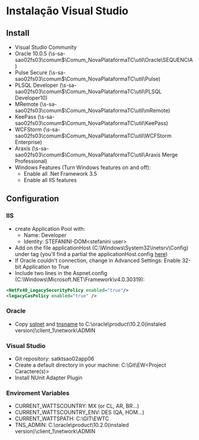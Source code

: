 # Instalação Visual Studio

## Install

* Visual Studio Community
* Oracle 10.0.5 (\\s-sa-sao02fs03\comum$\Comum_NovaPlataformaTC\util\Oracle\SEQUENCIA)
* Pulse Secure (\\s-sa-sao02fs03\comum$\Comum_NovaPlataformaTC\util\Pulse)
* PLSQL Developer (\\s-sa-sao02fs03\comum$\Comum_NovaPlataformaTC\util\PLSQL Developer10)
* MRemote (\\s-sa-sao02fs03\comum$\Comum_NovaPlataformaTC\util\mRemote)
* KeePass (\\s-sa-sao02fs03\comum$\Comum_NovaPlataformaTC\util\KeePass)
* WCFStorm (\\s-sa-sao02fs03\comum$\Comum_NovaPlataformaTC\util\WCFStorm Enterprise)
* Araxis (\\s-sa-sao02fs03\comum$\Comum_NovaPlataformaTC\util\Araxis Merge Professional)
* Windows Features (Turn Windows features on and off):
  * Enable all .Net Framework 3.5
  * Enable all IIS features

## Configuration

### IIS

* create Application Pool with:
  * Name: Developer
  * Identity: STEFANINI-DOM\<stefanini user>
* Add on the file applicationHost (C:\Windows\System32\inetsrv\Config) under tag <sites> (you'll find a partial the applicationHost.config [here](applicationHost.config))
* If Oracle couldn't connection, change in Advanced Settings: Enable 32-bit Application to True
* Include two lines in the Aspnet.config (C:\Windows\Microsoft.NET\Framework\v4.0.30319):

```xml
<NetFx40_LegacySecurityPolicy enabled="true"/>
<legacyCasPolicy enabled="true" />
```

### Oracle

* Copy [sqlnet](sqlnet.ora) and [tnsname](tnsname.ora) to C:\oracle\product\10.2.0(instaled version)\client_1\network\ADMIN

### Visual Studio

* Git repository: satktsao02app06
* Create a default directory in your machine: C:\Git\EW<Project Caractere(s)>
* Install NUnit Adapter Plugin

### Enviroment Variables

* CURRENT_WATTSCOUNTRY: MX (or CL, AR, BR...)
* CURRENT_WATTSCOUNTRY_ENV: DES (QA, HOM...)
* CURRENT_WATTSPATH: C:\GIT\EWTC
* TNS_ADMIN: C:\oracle\product\10.2.0(instaled version)\client_1\network\ADMIN